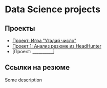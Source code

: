 # Data Science projects

## Проекты 

* [Проект: Игра "Угадай число"](https://github.com/ZenSerendip/sf_data_science/tree/master/guess-number)
* [Проект 1: Анализ резюме из HeadHunter]()
* [Проект: __________]

## Ссылки на резюме 

Some description